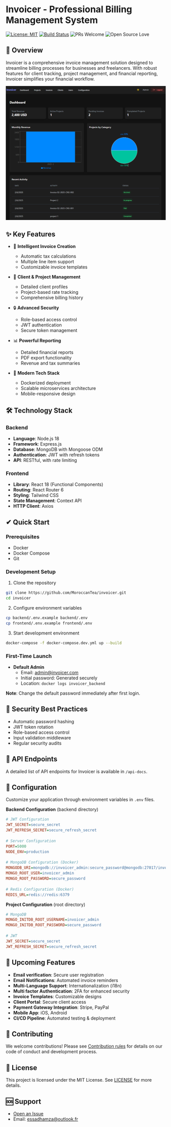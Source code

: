 # Invoicer - Professional Billing Management System

[![License: MIT](https://img.shields.io/badge/License-MIT-yellow.svg)](https://opensource.org/licenses/MIT)
[![Build Status](https://img.shields.io/badge/build-passing-brightgreen)](https://github.com/MoroccanTea/invoicer)
![PRs Welcome](https://img.shields.io/badge/PRs-welcome-brightgreen.svg)
![Open Source Love](https://badges.frapsoft.com/os/v2/open-source.svg?v=103)


## 📝 Overview

Invoicer is a comprehensive invoice management solution designed to streamline billing processes for businesses and freelancers. With robust features for client tracking, project management, and financial reporting, Invoicer simplifies your financial workflow.

![Invoicer Interface](./dashboard.png)

## ✨ Key Features

- 📝 **Intelligent Invoice Creation**
  - Automatic tax calculations
  - Multiple line item support
  - Customizable invoice templates

- 👥 **Client & Project Management**
  - Detailed client profiles
  - Project-based rate tracking
  - Comprehensive billing history

- 🔒 **Advanced Security**
  - Role-based access control
  - JWT authentication
  - Secure token management

- 📊 **Powerful Reporting**
  - Detailed financial reports
  - PDF export functionality
  - Revenue and tax summaries

- 🚀 **Modern Tech Stack**
  - Dockerized deployment
  - Scalable microservices architecture
  - Mobile-responsive design

## 🛠 Technology Stack

### Backend
- **Language**: Node.js 18
- **Framework**: Express.js
- **Database**: MongoDB with Mongoose ODM
- **Authentication**: JWT with refresh tokens
- **API**: RESTful, with rate limiting

### Frontend
- **Library**: React 18 (Functional Components)
- **Routing**: React Router 6
- **Styling**: Tailwind CSS
- **State Management**: Context API
- **HTTP Client**: Axios

## ✔ Quick Start

### Prerequisites
- Docker
- Docker Compose
- Git

### Development Setup

1. Clone the repository
```bash
git clone https://github.com/MoroccanTea/invoicer.git
cd invoicer
```

2. Configure environment variables
```bash
cp backend/.env.example backend/.env
cp frontend/.env.example frontend/.env
```

3. Start development environment
```bash
docker-compose -f docker-compose.dev.yml up --build
```

### First-Time Launch
- **Default Admin**
  - Email: admin@invoicer.com
  - Initial password: Generated securely
  - Location: `docker logs invoicer_backend`

**Note**: Change the default password immediately after first login.

## 🔐 Security Best Practices

- Automatic password hashing
- JWT token rotation
- Role-based access control
- Input validation middleware
- Regular security audits

## 📡 API Endpoints

A detailed list of API endpoints for Invoicer is available in `/api-docs`.

## 🔧 Configuration

Customize your application through environment variables in `.env` files.

**Backend Configuration** (backend directory)
```ini
# JWT Configuration
JWT_SECRET=secure_secret
JWT_REFRESH_SECRET=secure_refresh_secret

# Server Configuration
PORT=5000
NODE_ENV=production

# MongoDB Configuration (Docker)
MONGODB_URI=mongodb://invoicer_admin:secure_password@mongodb:27017/invoicer?authSource=admin
MONGO_ROOT_USER=invoicer_admin
MONGO_ROOT_PASSWORD=secure_password

# Redis Configuration (Docker)
REDIS_URL=redis://redis:6379
```

**Project Configuration** (root directory)
```ini
# MongoDB
MONGO_INITDB_ROOT_USERNAME=invoicer_admin
MONGO_INITDB_ROOT_PASSWORD=secure_password

# JWT
JWT_SECRET=secure_secret
JWT_REFRESH_SECRET=secure_refresh_secret
```

## 🚀 Upcoming Features

- **Email verification**: Secure user registration
- **Email Notifications**: Automated invoice reminders
- **Multi-Language Support**: Internationalization (i18n)
- **Multi factor Authentication**: 2FA for enhanced security
- **Invoice Templates**: Customizable designs
- **Client Portal**: Secure client access
- **Payment Gateway Integration**: Stripe, PayPal
- **Mobile App**: iOS, Android
- **CI/CD Pipeline**: Automated testing & deployment

## 🤝 Contributing

We welcome contributions! Please see [Contribution rules](CONTRIBUTING.md) for details on our code of conduct and development process.

## 📄 License

This project is licensed under the MIT License. See [LICENSE](LICENSE) for more details.

## 🆘 Support

- [Open an Issue](https://github.com/MoroccanTea/invoicer/issues)
- Email: essadhamza@outlook.fr
